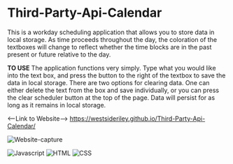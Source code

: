 # Third-Party-Api-Calendar
This is a workday scheduling application that allows you to store data in local storage. As time proceeds throughout the day, the coloration of the textboxes will change to reflect whether the time blocks are in the past present or future relative to the day. 

**TO USE**
The application functions very simply.  Type what you would like into the text box, and press the button to the right of the textbox to save the data in local storage.  There are two options for clearing data.  One can either delete the text from the box and save individually, or you can press the clear scheduler button at the top of the page.  Data will persist for as long as it remains in local storage. 

<--Link to Website-->
https://westsideriley.github.io/Third-Party-Api-Calendar/

![Website-capture](https://user-images.githubusercontent.com/103217394/169735899-0abb681a-476a-44ef-94d3-8e5926c79a54.PNG)

![Javascript](https://user-images.githubusercontent.com/103217394/169735674-e5a51df0-d24a-40de-9886-63fe7d2e91f4.png)
![HTML](https://user-images.githubusercontent.com/103217394/169735678-d40334fe-17e7-4528-809b-64038d59f3fa.png)
![CSS](https://user-images.githubusercontent.com/103217394/169735691-4c25b2ed-fa7d-4993-8b9b-b4baae4719ff.png)
